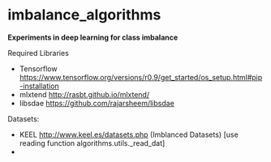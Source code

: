 # imbalance_algorithms
**Experiments in deep learning for class imbalance**


Required Libraries

* Tensorflow https://www.tensorflow.org/versions/r0.9/get_started/os_setup.html#pip-installation
* mlxtend http://rasbt.github.io/mlxtend/
* libsdae https://github.com/rajarsheem/libsdae

Datasets:
  * KEEL  http://www.keel.es/datasets.php (Imblanced Datasets) [use reading function algorithms.utils._read_dat]
  * 

